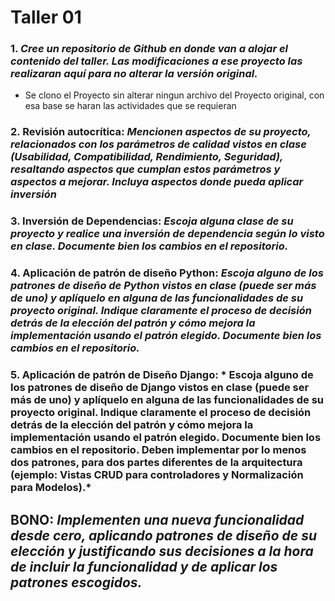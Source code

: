 # Taller 01

### 1.  *Cree un repositorio de Github en donde van a alojar el contenido del taller. Las modificaciones a ese proyecto las realizaran aquí para no alterar la versión original.*
- Se clono el Proyecto sin alterar ningun archivo del Proyecto original, con esa base se haran las actividades que se requieran
### 2.  **Revisión autocrítica**:  *Mencionen aspectos de su proyecto, relacionados con los parámetros de calidad vistos en clase (Usabilidad, Compatibilidad, Rendimiento, Seguridad), resaltando aspectos que cumplan estos parámetros y aspectos a mejorar. Incluya aspectos donde pueda aplicar inversión*

### 3.   **Inversión de Dependencias**: *Escoja alguna clase de su proyecto y realice una inversión de dependencia según lo visto en clase. Documente bien los cambios en el repositorio.*

### 4.   **Aplicación de patrón de diseño Python**: *Escoja alguno de los patrones de diseño de Python vistos en clase (puede ser más de uno) y aplíquelo en alguna de las funcionalidades de su proyecto original. Indique claramente el proceso de decisión detrás de la elección del patrón y cómo mejora la implementación usando el patrón elegido. Documente bien los cambios en el repositorio.*

### 5.   **Aplicación de patrón de Diseño Django**: * Escoja alguno de los patrones de diseño de Django vistos en clase (puede ser más de uno) y aplíquelo en alguna de las funcionalidades de su proyecto original. Indique claramente el proceso de decisión detrás de la elección del patrón y cómo mejora la implementación usando el patrón elegido. Documente bien los cambios en el repositorio. Deben implementar por lo menos dos patrones, para dos partes diferentes de la arquitectura (ejemplo: Vistas CRUD para controladores y Normalización para Modelos).*

##   **BONO**: *Implementen una nueva funcionalidad desde cero, aplicando patrones de diseño de su elección y justificando sus decisiones a la hora de incluir la funcionalidad y de aplicar los patrones escogidos.*
